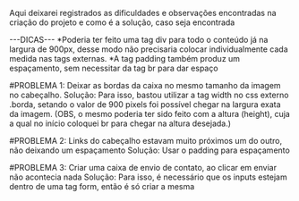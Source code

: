 Aqui deixarei registrados as dificuldades e observações encontradas na criação do projeto e como é a solução, caso seja encontrada

---DICAS---
*Poderia ter feito uma tag div para todo o conteúdo já na largura de 900px, desse modo não precisaria colocar individualmente cada medida nas tags externas.
*A tag padding também produz um espaçamento, sem necessitar da tag br para dar espaço

#PROBLEMA 1: Deixar as bordas da caixa no mesmo tamanho da imagem no cabeçalho.
Solução: Para isso, bastou utilizar a tag width no css externo .borda, setando o valor de 900 pixels foi possível chegar na largura exata da imagem. (OBS, o mesmo poderia ter sido feito com a altura (height), cuja a qual no início coloquei br para chegar na altura desejada.)

#PROBLEMA 2: Links do cabeçalho estavam muito próximos um do outro, não deixando um espaçamento
Solução: Usar o padding para espaçamento

#PROBLEMA 3: Criar uma caixa de envio de contato, ao clicar em enviar não acontecia nada
Solução: Para isso, é necessário que os inputs estejam dentro de uma tag form, então é só criar a mesma
